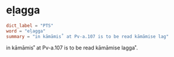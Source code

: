 # eḷagga

``` toml
dict_label = "PTS"
word = "eḷagga"
summary = "in kāmāmis˚ at Pv-a.107 is to be read kāmāmise lag"
```

in kāmāmis˚ at Pv\-a.107 is to be read kāmāmise lagga˚.

